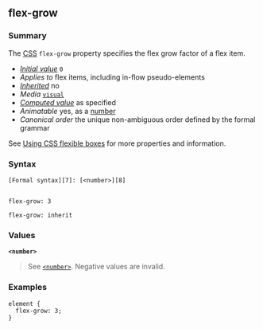 ## flex-grow

### Summary

The [CSS][0] `flex-grow` property specifies the flex grow factor of a flex item.

* _[Initial value][1]_ `0` 
* _Applies to_ flex items, including in-flow pseudo-elements 
* _[Inherited][2]_ no 
* _Media_ [`visual`][3] 
* _[Computed value][4]_ as specified 
* _Animatable_ yes, as a [number][5] 
* _Canonical order_ the unique non-ambiguous order defined by the formal grammar

See [Using CSS flexible boxes][6] for more properties and information.

### Syntax

    [Formal syntax][7]: [<number>][8]
    

    flex-grow: 3
    
    flex-grow: inherit
    

### Values

**`<number>`**

> See [`<number>`][9]. Negative values are invalid.

### Examples

    element { 
      flex-grow: 3;
    }
    



[0]: https://developer.mozilla.org/en/CSS "CSS"
[1]: https://developer.mozilla.org/en/docs/CSS/initial_value
[2]: https://developer.mozilla.org/en/docs/CSS/inheritance
[3]: https://developer.mozilla.org/en/docs/CSS/@media#Media_groups
[4]: https://developer.mozilla.org/en/docs/CSS/computed_value
[5]: https://developer.mozilla.org/en/docs/CSS/number#Interpolation "Values of the <number> CSS data type are interpolated as real, floating-point, numbers."
[6]: https://developer.mozilla.org/en/CSS/Using_CSS_flexible_boxes "https://developer.mozilla.org/en/CSS/Using_CSS_flexible_boxes"
[7]: https://developer.mozilla.org/en/docs/CSS/Value_definition_syntax "https://developer.mozilla.org/en/docs/CSS/Value_definition_syntax"
[8]: https://developer.mozilla.org/en/docs/CSS/number
[9]: https://developer.mozilla.org/en/docs/Web/CSS/number "The documentation about this has not yet been written; please consider contributing!"
